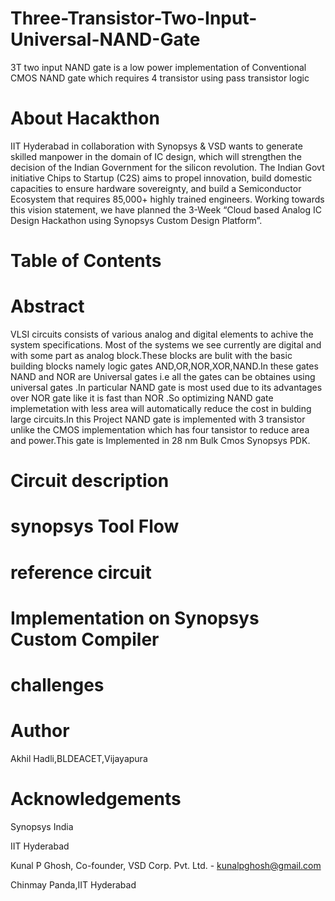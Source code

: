 # Three-Transistor-Two-Input-Universal-NAND-Gate
3T two input NAND gate is a low power implementation of Conventional CMOS NAND gate which requires 4 transistor using pass transistor logic
# About Hacakthon
IIT Hyderabad in collaboration with Synopsys & VSD wants to generate skilled manpower in the domain of IC design, which will strengthen the decision of the Indian Government for the silicon revolution. The Indian Govt initiative Chips to Startup (C2S) aims to propel innovation, build domestic capacities to ensure hardware sovereignty, and build a Semiconductor Ecosystem that requires 85,000+ highly trained engineers. Working towards this vision statement, we have planned the 3-Week “Cloud based Analog IC Design Hackathon using Synopsys Custom Design Platform”.
# Table of Contents
# Abstract
VLSI circuits consists of various analog and digital elements to achive the system specifications. Most of the systems we see currently are digital and  with some part as analog block.These blocks are bulit with the basic building blocks namely logic gates AND,OR,NOR,XOR,NAND.In these gates NAND and NOR are Universal gates i.e all the gates  can be obtaines using universal gates .In particular NAND gate is most used due to its advantages over NOR gate like it is  fast than NOR .So optimizing NAND gate implemetation with less area will automatically reduce the cost in bulding large circuits.In this Project NAND gate is implemented with 3 transistor unlike the CMOS implementation which has four tansistor to reduce area and power.This gate is Implemented in 28 nm Bulk Cmos Synopsys PDK.

# Circuit description 
# synopsys Tool Flow
# reference circuit
# Implementation on Synopsys Custom Compiler
# challenges 
# Author
Akhil Hadli,BLDEACET,Vijayapura
# Acknowledgements 
Synopsys India

IIT Hyderabad

Kunal P Ghosh, Co-founder, VSD Corp. Pvt. Ltd. - kunalpghosh@gmail.com

Chinmay Panda,IIT Hyderabad

